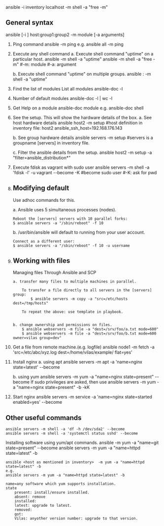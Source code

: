 ansible -i inventory localhost -m shell -a "free -m"

General syntax
--------------
ansible [-i <inventory>] host:group1:group2 -m module [-a arguments]

1. Ping command
	ansible <group> -m ping
	e.g.
		ansible all -m ping

2. Execute any shell command 
	a. Execute shell command "uptime" on a particular host.
	ansible <ip> -m shell -a "uptime"
	ansible <ip> -m shell -a "free -m"
	#-m: module
	#-a: argument

	b. Execute shell command "uptime" on multiple groups.
	ansible <group1>:<group2> -m shell -a "uptime"


3. Find the list of modules
	List all modules
		ansible-doc -l

4. Number of default modules
	ansible-doc -l | wc -l
	
5. Get Help on a module
	ansible-doc module
	e.g. ansible-doc shell
	
6. See the setup. This will show the hardware details of the box.
	a. See host hardware details 
		ansible host2 -m setup
		#host definition in inventory file: host2 ansible_ssh_host=192.168.176.143
	
	b. See group hardware details
		ansible servers -m setup
		#servers is a groupname [servers] in inventory file.
		
	c. Filter the ansible details from the setup.
		ansible host2 -m setup -a "filter=ansible_distribution*"
		
7. 	Execute fdisk as vagrant with sudo user
	ansible servers -m shell -a 'fdisk -l' -u vagrant --become -K
	#become sudo user
	#-K: ask for pwd

8. 	Modifying default 
	-----------------
	Use adhoc commands for this.
		
	a.	Ansible uses 5 simultaneous processes (nodes). 
	
		Reboot the [servers] servers with 10 parallel forks:
		$ ansible servers -a "/sbin/reboot" -f 10

	b. /usr/bin/ansible will default to running from your user account. 
	
		Connect as a different user:
		$ ansible servers -a "/sbin/reboot" -f 10 -u username


9. 	Working with files
	------------------
	Managing files
	Through Ansible and SCP 
		
		a. transfer many files to multiple machines in parallel. 
		
			To transfer a file directly to all servers in the [servers] group:
				$ ansible servers -m copy -a "src=/etc/hosts dest=/tmp/hosts"

			To repeat the above: use template in playbook.

		
		b. change ownership and permissions on files. 
			$ ansible webservers -m file -a "dest=/srv/foo/a.txt mode=600"
			$ ansible webservers -m file -a "dest=/srv/foo/b.txt mode=600 owner=vilas group=dev"

10. Get a file from remote machine.(e.g. logfile)
	ansible node1 -m fetch -a 'src=/etc/abc/xyz.log dest=/home/vilas/example/ flat=yes'
	
11. Install nginx
	a. using apt
		ansible servers -m apt -a 'name=nginx state=latest' --become
		
	b. using yum
		ansible servers -m yum -a "name=nginx state=present" --become
		If sudo privileges are asked, then use 
		ansible servers -m yum -a "name=nginx state=present" -b -kK
	
12. Start nginx 
	ansible servers -m service -a 'name=nginx state=started enabled=yes' --become
	

Other useful commands
---------------------
	ansible servers -m shell -a 'df -h /dev/sda2' --become
	ansible servers -m shell -a 'systemctl status sshd' --become


Installing software using yum/apt commands.
	ansible <group> -m yum -a "name=git state=present" --become
	ansible servers -m yum -a "name=httpd state=latest" -b
	
	ansible <host as mentioned in inventory>  -m yum -a "name=httpd state=latest" -b
	e.g.
	ansible servers -m yum -a "name=httpd state=latest" -b
	
	name=any software which yum supports installation.
	state
		present: install/ensure installed.
		absent: remove
		installed: 
		latest: upgrade to latest.
		removed: 
		got: 
		Vilas: anyother version number: upgrade to that version.